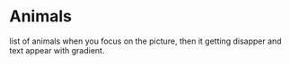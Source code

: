 # Animals
list of animals
when you focus on the picture, then it getting disapper and text appear with gradient.
